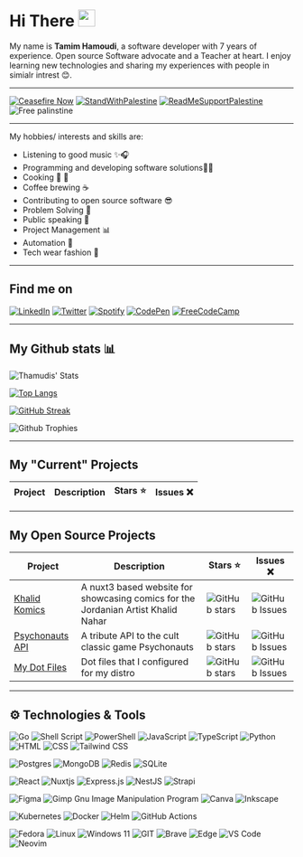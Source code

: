 # Hi There <img src="https://i.imgur.com/GNz3qCl.gif" width="30px">
My name is **Tamim Hamoudi**, a software developer with 7 years of experience. Open source Software advocate and a Teacher at heart.
I enjoy learning new technologies and sharing my experiences with people in simialr intrest 😊.
___
[![Ceasefire Now](https://badge.techforpalestine.org/ceasefire-now)](https://techforpalestine.org/learn-more)
[![StandWithPalestine](https://raw.githubusercontent.com/Safouene1/support-palestine-banner/master/StandWithPalestine.svg)](https://techforpalestine.org/learn-more)
[![ReadMeSupportPalestine](https://raw.githubusercontent.com/Safouene1/support-palestine-banner/master/banner-support.svg)](https://techforpalestine.org/learn-more)
![Free palinstine ](https://images.squarespace-cdn.com/content/v1/653e9c43cbc63e5557d8b5c7/8ab3bd4f-7ef2-4fa4-b791-e5e4d57cb5e0/Screenshot+2023-10-30+at+3.49.14+PM.png "Title")
___
My hobbies/ interests and skills are:
- Listening to good music ✨🎧
- Programming and developing software solutions👨‍💻
- Cooking 🍚 🥢
- Coffee brewing ☕
- Contributing to open source software 😎
- Problem Solving 🔎
- Public speaking 📢
- Project Management 📊
- Automation 👾
- Tech wear fashion 🥷
___

## Find me on

[![LinkedIn](https://img.shields.io/badge/linkedin-%230077B5.svg?style=for-the-badge&logo=linkedin&logoColor=white)](https://www.linkedin.com/in/tamim-hamoudi)
[![Twitter](https://img.shields.io/badge/Twitter-%231DA1F2.svg?style=for-the-badge&logo=Twitter&logoColor=white)](https://twitter.com/thamudi93)
[![Spotify](https://img.shields.io/badge/Spotify-1ED760?style=for-the-badge&logo=spotify&logoColor=white)](https://open.spotify.com/user/31zqgtjm2uvjsbhrzwam2a5lfj2a?si=ef787218b6114edf)
[![CodePen](https://img.shields.io/badge/Codepen-000000?style=for-the-badge&logo=codepen&logoColor=white)](https://codepen.io/thamudi)
[![FreeCodeCamp](https://img.shields.io/badge/Freecodecamp-%23123.svg?&style=for-the-badge&logo=freecodecamp&logoColor=green)](https://www.freecodecamp.org/thamudi)

___

## My Github stats 📊

<!-- ![Thamudis' Stats](https://github-readme-stats.vercel.app/api?username=thamudi&layout=compact&title_color=1D57B9&text_color=f5f5f5&bg_color=000000&icon_color=1D57B9&hide_border=true&include_all_commits=true&count_private=true)

 [![Top Langs](https://github-readme-stats.vercel.app/api/top-langs/?username=thamudi&title_color=1D57B9&text_color=f5f5f5&bg_color=000000&icon_color=1D57B9&hide_border=true&include_all_commits=false&count_private=true&layout=compact)](https://github.com/anuraghazra/github-readme-stats) -->

![Thamudis' Stats](https://github-readme-stats.vercel.app/api?username=thamudi&layout=compact&theme=codeSTACKr&bg_color=000118&include_all_commits=false&count_private=true&show_icons=true)

[![Top Langs](https://github-readme-stats.vercel.app/api/top-langs/?username=thamudi&theme=codeSTACKr&bg_color=000118&include_all_commits=false&count_private=true&layout=compact)](https://github.com/anuraghazra/github-readme-stats)


[![GitHub Streak](https://github-readme-streak-stats.herokuapp.com?user=thamudi&theme=elegant&date_format=j%20M%5B%20Y%5D&mode=weekly&exclude_days=Fri%2CSat)](https://git.io/streak-stats)

![Github Trophies](https://github-profile-trophy.vercel.app/?username=thamudi&theme=algolia)

___

## My "Current" Projects

| Project | Description | Stars :star: | Issues ❌ |
| ------- | ----------- | ------------ | --------- |

___

## My Open Source Projects

| Project | Description | Stars :star: | Issues ❌ |
| ------- | ----------- | ------------ | --------- |
| [Khalid Komics](https://github.com/thamudi/khalidkomics-nuxt) | A nuxt3 based website for showcasing comics for the Jordanian Artist Khalid Nahar | ![GitHub stars](https://img.shields.io/github/stars/thamudi/khalidkomics-nuxt) | ![GitHub Issues](https://img.shields.io/github/issues/thamudi/khalidkomics-nuxt) |
| [Psychonauts API](https://github.com/thamudi/psychonauts-api) | A tribute API to the cult classic game Psychonauts | ![GitHub stars](https://img.shields.io/github/stars/thamudi/psychonauts-api) | ![GitHub Issues](https://img.shields.io/github/issues/thamudi/psychonauts-api) |
| [My Dot Files](https://github.com/thamudi/my-dot-files) | Dot files that I configured for my distro | ![GitHub stars](https://img.shields.io/github/stars/thamudi/my-dot-files) | ![GitHub Issues](https://img.shields.io/github/issues/thamudi/my-dot-files) |

___

## ⚙️ Technologies & Tools
![Go](https://img.shields.io/badge/go-%2300ADD8.svg?style=for-the-badge&logo=go&logoColor=white)
![Shell Script](https://img.shields.io/badge/shell_script-%23121011.svg?style=for-the-badge&logo=gnu-bash&logoColor=white)
![PowerShell](https://img.shields.io/badge/PowerShell-%235391FE.svg?style=for-the-badge&logo=powershell&logoColor=white)
![JavaScript](https://img.shields.io/badge/javascript-%23323330.svg?style=for-the-badge&logo=javascript&logoColor=%23F7DF1E)
![TypeScript](https://img.shields.io/badge/typescript-%23007ACC.svg?style=for-the-badge&logo=typescript&logoColor=white)
![Python](https://img.shields.io/badge/python-%3776AB.svg?style=for-the-badge&logo=python&logoColor=white&color=3776AB)
![HTML](https://img.shields.io/badge/html5-%3776AB.svg?style=for-the-badge&logo=html5&logoColor=white&color=E34F26)
![CSS](https://img.shields.io/badge/css3-%1572B6.svg?style=for-the-badge&logo=css3&logoColor=white&color=1572B6)
![Tailwind CSS](https://img.shields.io/static/v1?style=for-the-badge&message=Tailwind+CSS&color=222222&logo=Tailwind+CSS&logoColor=06B6D4&label=)

![Postgres](https://img.shields.io/badge/postgres-%23316192.svg?style=for-the-badge&logo=postgresql&logoColor=white)
![MongoDB](https://img.shields.io/badge/MongoDB-%234ea94b.svg?style=for-the-badge&logo=mongodb&logoColor=white)
![Redis](https://img.shields.io/badge/redis-%23DD0031.svg?style=for-the-badge&logo=redis&logoColor=white)
![SQLite](https://img.shields.io/badge/sqlite-%2307405e.svg?style=for-the-badge&logo=sqlite&logoColor=white)

![React](https://img.shields.io/badge/react-%2320232a.svg?style=for-the-badge&logo=react&logoColor=%2361DAFB)
![Nuxtjs](https://img.shields.io/badge/Nuxt-002E3B?style=for-the-badge&logo=nuxtdotjs&logoColor=#00DC82)
![Express.js](https://img.shields.io/badge/express.js-%23404d59.svg?style=for-the-badge&logo=express&logoColor=%2361DAFB)
![NestJS](https://img.shields.io/badge/nestjs-%23E0234E.svg?style=for-the-badge&logo=nestjs&logoColor=white)
![Strapi](https://img.shields.io/badge/strapi-%FF2D20.svg?style=for-the-badge&logo=strapi&logoColor=white&color=121180)

![Figma](https://img.shields.io/badge/figma-%23F24E1E.svg?style=for-the-badge&logo=figma&logoColor=white)
![Gimp Gnu Image Manipulation Program](https://img.shields.io/badge/Gimp-657D8B?style=for-the-badge&logo=gimp&logoColor=FFFFFF)
![Canva](https://img.shields.io/badge/Canva-%2300C4CC.svg?style=for-the-badge&logo=Canva&logoColor=white)
![Inkscape](https://img.shields.io/badge/Inkscape-e0e0e0?style=for-the-badge&logo=inkscape&logoColor=080A13)

<!-- ![kubernetes](https://img.shields.io/badge/kubernetes-%2320232a.svg?style=for-the-badge&logo=kubernetes&logoColor=26de6&color=c8e8eb) -->
![Kubernetes](https://img.shields.io/badge/kubernetes-%23326ce5.svg?style=for-the-badge&logo=kubernetes&logoColor=white)
![Docker](https://img.shields.io/badge/docker-%2320232a.svg?style=for-the-badge&logo=docker&logoColor=2496ec&color=0a3f8c)
![Helm](https://img.shields.io/badge/helm-%2320232a.svg?style=for-the-badge&logo=helm&logoColor=0f1689&color=white)
![GitHub Actions](https://img.shields.io/badge/github%20actions-%232671E5.svg?style=for-the-badge&logo=githubactions&logoColor=white)

![Fedora](https://img.shields.io/badge/Fedora-294172?style=for-the-badge&logo=fedora&logoColor=white)
![Linux](https://img.shields.io/badge/linux-%FCC624.svg?style=for-the-badge&logo=linux&logoColor=black&color=FCC624)
![Windows 11](https://img.shields.io/badge/Windows%2011-%230079d5.svg?style=for-the-badge&logo=Windows%2011&logoColor=white)
![GIT](https://img.shields.io/badge/git-%3776AB.svg?style=for-the-badge&logo=git&logoColor=white&color=F05032)
![Brave](https://img.shields.io/badge/Brave-FB542B?style=for-the-badge&logo=Brave&logoColor=white)
![Edge](https://img.shields.io/badge/Edge-0078D7?style=for-the-badge&logo=Microsoft-edge&logoColor=white)
![VS Code](https://img.shields.io/badge/VS%20Code-007ACC.svg?style=for-the-badge&logo=visual%20studio%20code&logoColor=white&color=007ACC)
![Neovim](https://img.shields.io/badge/NeoVim-%2357A143.svg?&style=for-the-badge&logo=neovim&logoColor=white)

